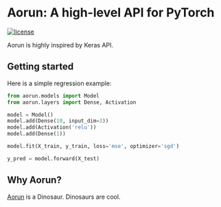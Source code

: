 # Aorun: A high-level API for PyTorch

[![license](https://img.shields.io/github/license/mashape/apistatus.svg?maxAge=2592000)](https://github.com/ramon-oliveira/aorun/blob/master/LICENSE)

Aorun is highly inspired by Keras API.

## Getting started

Here is a simple regression example:

```python
from aorun.models import Model
from aorun.layers import Dense, Activation

model = Model()
model.add(Dense(10, input_dim=3))
model.add(Activation('relu'))
model.add(Dense(1))

model.fit(X_train, y_train, loss='mse', optimizer='sgd')

y_pred = model.forward(X_test)
```

## Why Aorun?

[Aorun](https://en.wikipedia.org/wiki/Aorun) is a Dinosaur. Dinosaurs are cool.
